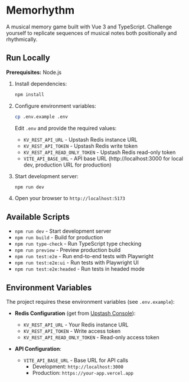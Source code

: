 # Memorhythm

A musical memory game built with Vue 3 and TypeScript. Challenge yourself to replicate sequences of musical notes both positionally and rhythmically.

## Run Locally

**Prerequisites:** Node.js

1. Install dependencies:
   ```bash
   npm install
   ```

2. Configure environment variables:
   ```bash
   cp .env.example .env
   ```
   
   Edit `.env` and provide the required values:
   - `KV_REST_API_URL` - Upstash Redis instance URL
   - `KV_REST_API_TOKEN` - Upstash Redis write token
   - `KV_REST_API_READ_ONLY_TOKEN` - Upstash Redis read-only token
   - `VITE_API_BASE_URL` - API base URL (http://localhost:3000 for local dev, production URL for production)

3. Start development server:
   ```bash
   npm run dev
   ```

4. Open your browser to `http://localhost:5173`

## Available Scripts

- `npm run dev` - Start development server
- `npm run build` - Build for production
- `npm run type-check` - Run TypeScript type checking
- `npm run preview` - Preview production build
- `npm run test:e2e` - Run end-to-end tests with Playwright
- `npm run test:e2e:ui` - Run tests with Playwright UI
- `npm run test:e2e:headed` - Run tests in headed mode

## Environment Variables

The project requires these environment variables (see `.env.example`):

- **Redis Configuration** (get from [Upstash Console](https://console.upstash.com/redis)):
  - `KV_REST_API_URL` - Your Redis instance URL
  - `KV_REST_API_TOKEN` - Write access token
  - `KV_REST_API_READ_ONLY_TOKEN` - Read-only access token

- **API Configuration**:
  - `VITE_API_BASE_URL` - Base URL for API calls
    - Development: `http://localhost:3000` 
    - Production: `https://your-app.vercel.app`
